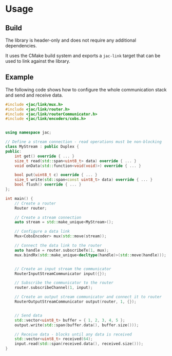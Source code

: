 # Usage

## Build

The library is header-only and does not require any additional dependencies.

It uses the CMake build system and exports a `jac-link` target that can be used to link against the library.

## Example

The following code shows how to configure the whole communication stack and send and receive data.

```cpp
#include <jac/link/mux.h>
#include <jac/link/router.h>
#include <jac/link/routerCommunicator.h>
#include <jac/link/encoders/cobs.h>


using namespace jac;

// Define a stream connection - read operations must be non-blocking
class MyStream : public Duplex {
public:
    int get() override { ... }
    size_t read(std::span<uint8_t> data) override { ... }
    void onData(std::function<void(void)>) override { ... }

    bool put(uint8_t c) override { ... }
    size_t write(std::span<const uint8_t> data) override { ... }
    bool flush() override { ... }
};

int main() {
    // Create a router
    Router router;

    // Create a stream connection
    auto stream = std::make_unique<MyStream>();

    // Configure a data link
    Mux<CobsEncoder> mux(std::move(stream));

    // Connect the data link to the router
    auto handle = router.subscribeTx(1, mux);
    mux.bindRx(std::make_unique<decltype(handle)>(std::move(handle)));


    // Create an input stream the communicator
    RouterInputStreamCommunicator input({});

    // Subscribe the communicator to the router
    router.subscribeChannel(1, input);

    // Create an output stream communicator and connect it to router
    RouterOutputStreamCommunicator output(router, 1, {});


    // Send data
    std::vector<uint8_t> buffer = { 1, 2, 3, 4, 5 };
    output.write(std::span(buffer.data(), buffer.size()));

    // Receive data - blocks until any data is received
    std::vector<uint8_t> received(64);
    input.read(std::span(received.data(), received.size()));
}
```
